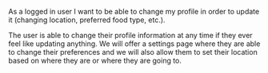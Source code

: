  As a logged in user I want to be able to change my profile in order to update it (changing location, preferred food type, etc.). 

The user is able to change their profile information at any time if they ever feel like updating anything. We will offer a settings page where they are able to change their preferences and we will also allow them to set their location based on where they are or where they are going to.
